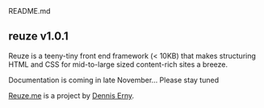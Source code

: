 <div id="readme" class="clearfix announce instapaper_body md" data-path="/">
            
<span class="name">
<span class="mini-icon mini-icon-readme">
</span>
README.md
</span>

<article class="markdown-body entry-content" itemprop="mainContentOfPage">
<h1><a name="reuze-v101" class="anchor" href="#reuze-v101"><span class="mini-icon mini-icon-link"></span></a>reuze v1.0.1</h1>

<p>Reuze is a teeny-tiny front end framework (< 10KB) that makes structuring HTML and CSS for mid-to-large sized content-rich sites a breeze.</p>

<p>Documentation is coming in late November... Please stay tuned</p>

<p><a href="http://reuze.me">Reuze.me</a> is a project by <a href="http://twitter/denniserny">Dennis Erny</a>.</p>

</article>